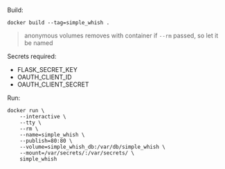 Build:
```shell
docker build --tag=simple_whish .
```

> anonymous volumes removes with container if `--rm` passed, so let it be named

Secrets required:
- FLASK_SECRET_KEY
- OAUTH_CLIENT_ID
- OAUTH_CLIENT_SECRET

Run:
```shell
docker run \
    --interactive \
    --tty \
    --rm \
    --name=simple_whish \
    --publish=80:80 \
    --volume=simple_whish_db:/var/db/simple_whish \
    --mount=/var/secrets/:/var/secrets/ \
    simple_whish
```
